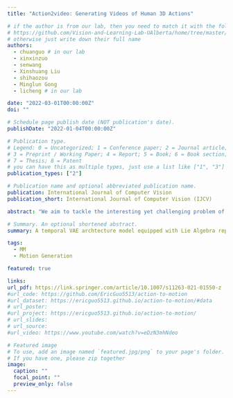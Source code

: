 ```yaml
---
title: "Action2video: Generating Videos of Human 3D Actions"

# if the author is from our lab, then you need to match it with the folder name you can find here
# https://github.com/Vision-and-Learning-Lab-UAlberta/home/tree/master/content/authors
# otherwise just write down their full name
authors:
  - chuanguo # in our lab
  - xinxinzuo
  - senwang
  - Xinshuang Liu
  - shihaozou
  - Minglun Gong
  - licheng # in our lab

date: "2022-03-01T00:00:00Z"
doi: ""

# Schedule page publish date (NOT publication's date).
publishDate: "2022-01-04T00:00:00Z"

# Publication type.
# Legend: 0 = Uncategorized; 1 = Conference paper; 2 = Journal article;
# 3 = Preprint / Working Paper; 4 = Report; 5 = Book; 6 = Book section;
# 7 = Thesis; 8 = Patent
# you can have this as multiple types, just use a list like ["1", "3"]
publication_types: ["2"]

# Publication name and optional abbreviated publication name.
publication: International Journal of Computer Vision
publication_short: International Journal of Computer Vision (IJCV)

abstract: "We aim to tackle the interesting yet challenging problem of generating videos of diverse and natural human motions from prescribed action categories. The key issue lies in the ability to synthesize multiple distinct motion sequences that are realistic in their visual appearances. It is achieved in this paper by a two-step process that maintains internal 3D pose and shape representations, action2motion and motion2video. Action2motion stochastically generates plausible 3D pose sequences of a prescribed action category, which are processed and rendered by motion2video to form 2D videos. Specifically, the Lie algebraic theory is engaged in representing natural human motions following the physical law of human kinematics; a temporal variational auto-encoder is developed that encourages diversity of output motions. Moreover, given an additional input image of a clothed human character, an entire pipeline is proposed to extract his/her 3D detailed shape, and to render in videos the plausible motions from different views. This is realized by improving existing methods to extract 3D human shapes and textures from single 2D images, rigging, animating, and rendering to form 2D videos of human motions. It also necessitates the curation and reannotation of 3D human motion datasets for training purpose. Thorough empirical experiments including ablation study, qualitative and quantitative evaluations manifest the applicability of our approach, and demonstrate its competitiveness in addressing related tasks, where components of our approach are compared favorably to the state-of-the-arts."

# Summary. An optional shortened abstract.
summary: A temporal VAE archtecture model equipped with Lie Algebra representation for action-conditioned 3D human motion generation.

tags:
  - MM
  - Motion Generation

featured: true

links:
url_pdf: https://link.springer.com/article/10.1007/s11263-021-01550-z
#url_code: https://github.com/EricGuo5513/action-to-motion
#url_dataset: https://ericguo5513.github.io/action-to-motion/#data
# url_poster:
#url_project: https://ericguo5513.github.io/action-to-motion/
# url_slides:
# url_source:
#url_video: https://www.youtube.com/watch?v=eDzN3mhNdeo

# Featured image
# To use, add an image named `featured.jpg/png` to your page's folder.
# If you have one, please zip together
image:
  caption: ""
  focal_point: ""
  preview_only: false
---
```

